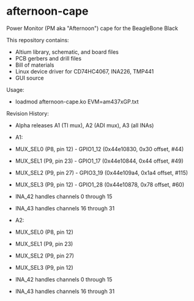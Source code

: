 afternoon-cape
==============

Power Monitor (PM aka "Afternoon") cape for the BeagleBone Black

This repository contains:
- Altium library, schematic, and board files
- PCB gerbers and drill files
- Bill of materials
- Linux device driver for CD74HC4067, INA226, TMP441
- GUI source


Usage:
- loadmod afternoon-cape.ko EVM=am437xGP.txt


Revision History:
- Alpha releases A1 (TI mux), A2 (ADI mux), A3 (all INAs)

- A1: 
- MUX_SEL0 (P8, pin 12) - GPIO1_12 (0x44e10830, 0x30 offset, #44)
- MUX_SEL1 (P9, pin 23) - GPIO1_17 (0x44e10844, 0x44 offset, #49)
- MUX_SEL2 (P9, pin 27) - GPIO3_19 (0x44e109a4, 0x1a4 offset, #115)
- MUX_SEL3 (P9, pin 12) - GPIO1_28 (0x44e10878, 0x78 offset, #60)
- INA_42 handles channels 0 through 15
- INA_43 handles channels 16 through 31


- A2:
- MUX_SEL0 (P8, pin 12)
- MUX_SEL1 (P9, pin 23)
- MUX_SEL2 (P9, pin 27)
- MUX_SEL3 (P9, pin 12)
- INA_42 handles channels 0 through 15
- INA_43 handles channels 16 through 31
